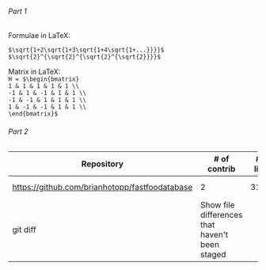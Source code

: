 ###### Part 1

Formulae in LaTeX:

`$\sqrt{1+2\sqrt{1+3\sqrt{1+4\sqrt{1+...}}}}$` \
`$\sqrt{2}^{\sqrt{2}^{\sqrt{2}^{\sqrt{2}}}}$`

Matrix in LaTeX: \
`H = $\begin{bmatrix}` \
`1 & 1 & 1 & 1 & 1 \\` \
`-1 & 1 & -1 & 1 & 1 \\` \
`-1 & -1 & 1 & 1 & 1 \\` \
`1 & -1 & -1 & 1 & 1 \\` \
`\end{bmatrix}$`

###### Part 2
| Repository | # of contrib | # of lines | first commit | last commit | curr branches |
| --- | --- | --- | --- | --- | --- |
| https://github.com/brianhotopp/fastfoodatabase | 2 | 31731 | Mar. 6 2021 | May 2 2021 | 3
| git diff | Show file differences that haven't been staged |
